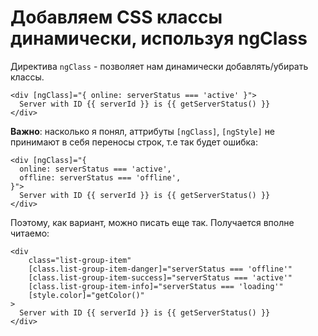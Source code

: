 # Добавляем CSS классы динамически, используя ngClass

Директива `ngClass` - позволяет нам динамически добавлять/убирать классы.

```angular2html
<div [ngClass]="{ online: serverStatus === 'active' }">
  Server with ID {{ serverId }} is {{ getServerStatus() }}
</div>
```

**Важно**: насколько я понял, аттрибуты `[ngClass]`, `[ngStyle]` не принимают в себя переносы строк, т.е так будет ошибка:

```angular2html
<div [ngClass]="{ 
  online: serverStatus === 'active',
  offline: serverStatus === 'offline', 
}">
  Server with ID {{ serverId }} is {{ getServerStatus() }}
</div>
```

Поэтому, как вариант, можно писать еще так. Получается вполне читаемо:
```angular2html
<div
    class="list-group-item"
    [class.list-group-item-danger]="serverStatus === 'offline'"
    [class.list-group-item-success]="serverStatus === 'active'"
    [class.list-group-item-info]="serverStatus === 'loading'"
    [style.color]="getColor()"
>
  Server with ID {{ serverId }} is {{ getServerStatus() }}
</div>
```
